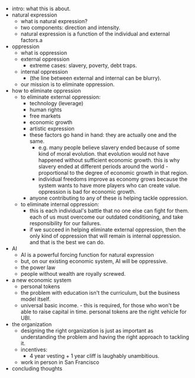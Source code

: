 - intro: what this is about.
- natural expression
	- what is natural expression?
	- two components: direction and intensity.
	- natural expression is a function of the individual and external factors.a
- oppression
	- what is oppression
	- external oppression
		- extreme cases: slavery, poverty, debt traps.
	- internal oppression
		- (the line between external and internal can be blurry).
	- our mission is to eliminate oppression.
- how to eliminate oppression
	- to eliminate external oppression:
		- technology (leverage)
		- human rights
		- free markets
		- economic growth
		- artistic expression
		- these factors go hand in hand: they are actually one and the same.
			- e.g. many people believe slavery ended because of some kind of moral evolution. that evolution would not have happened without sufficient economic growth. this is why slavery ended at different periods around the world - proportional to the degree of economic growth in that region.
			- individual freedoms improve as economy grows because the system wants to have more players who can create value. oppression is bad for economic growth.
		- anyone contributing to any of these is helping tackle oppression.
	- to eliminate internal oppression:
		- this is each individual's battle that no one else can fight for them. each of us must overcome our outdated conditioning, and take responsibility for our failures.
		- if we succeed in helping eliminate external oppression, then the only kind of oppression that will remain is internal oppression. and that is the best we can do.
- AI
	- AI is a powerful forcing function for natural expression
	- but, on our existing economic system, AI will be oppressive.
	- the power law
	- people without wealth are royally screwed.
- a new economic system
	- personal tokens
	- the problem with education isn't the curriculum, but the business model itself.
	- universal basic income. - this is required, for those who won't be able to raise capital in time. personal tokens are the right vehicle for UBI.
- the organization
	- designing the right organization is just as important as understanding the problem and having the right approach to tackling it.
	- incentives:
		- 4 year vesting + 1 year cliff is laughably unambitious.
	- work in person in San Francisco
- concluding thoughts
